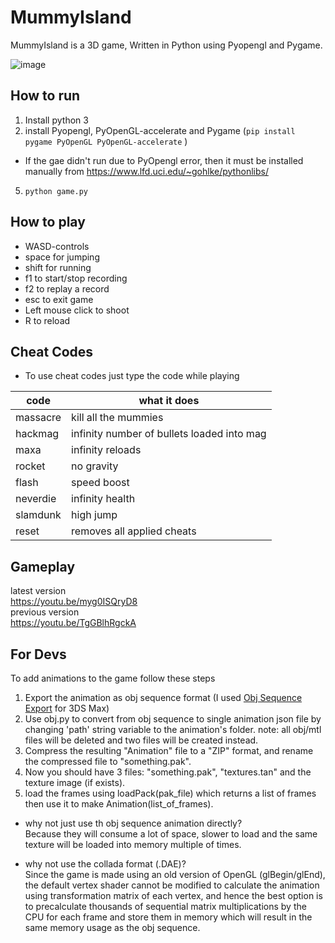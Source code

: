 
# MummyIsland  
  
MummyIsland is a 3D game, Written in Python using Pyopengl and Pygame.  
  
![image](https://user-images.githubusercontent.com/63170874/123775636-d5fe2f80-d8ce-11eb-9510-ecac702169fa.png)



## How to run
 1. Install python 3  
 2. install Pyopengl, PyOpenGL-accelerate and Pygame  (`pip install pygame PyOpenGL PyOpenGL-accelerate` )
- If the gae didn't run due to PyOpengl error, then it must be installed manually from https://www.lfd.uci.edu/~gohlke/pythonlibs/
 5. `python game.py `
 
## How to play
 -  WASD-controls
 - space for jumping
 - shift for running
 - f1 to start/stop recording
 - f2 to replay a record
 - esc to exit game
 - Left mouse click to shoot
 - R to reload

## Cheat Codes

 - To use cheat codes just type the code while playing


| code | what it does |
|--|--|
| massacre | kill all the mummies |
| hackmag | infinity number of bullets loaded into mag |
| maxa | infinity reloads |
| rocket | no gravity |
| flash | speed boost |
| neverdie | infinity health |
| slamdunk | high jump |
| reset | removes all applied cheats |

## Gameplay
latest version<br/>
https://youtu.be/myg0ISQryD8<br/>
previous version<br/>
https://youtu.be/TgGBlhRgckA<br/>

## For Devs
To add animations to the game follow these steps

 1. Export the animation as obj sequence format (I used [Obj Sequence Export](http://www.scriptspot.com/3ds-max/scripts/obj-sequence-export) for 3DS Max)
 2. Use obj.py to convert from obj sequence to single animation json file by changing 'path' string variable to the animation's folder.
 note: all obj/mtl files will be deleted and two files will be created instead.
 3. Compress the resulting "Animation" file to a "ZIP" format, and rename the compressed file to "something.pak".
 4. Now you should have 3 files: "something.pak", "textures.tan" and the texture image (if exists).
 5. load the frames using loadPack(pak_file) which returns a list of frames then use it to make Animation(list_of_frames). 


 - why not just use th obj sequence animation directly?<br/>
Because they will consume a lot of space, slower to load and the same texture will be loaded into memory multiple of times. 

 - why not use the collada format (.DAE)?<br/>
	Since the game is made using an old version of OpenGL (glBegin/glEnd), the default vertex shader cannot be modified to calculate the animation using transformation matrix of each vertex, and hence the best option is to precalculate thousands of sequential matrix multiplications by the CPU for each frame and store them in memory which will result in the same memory usage as the obj sequence.

